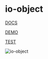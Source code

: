 io-object
========

[DOCS](http://akirodic.com/components/io-object/)

[DEMO](http://akirodic.com/components/io-object/demo/)

[TEST](http://akirodic.com/components/io-object/test/)

![io-object](http://akirodic.com/components/io-object/preview.png "io-object")
